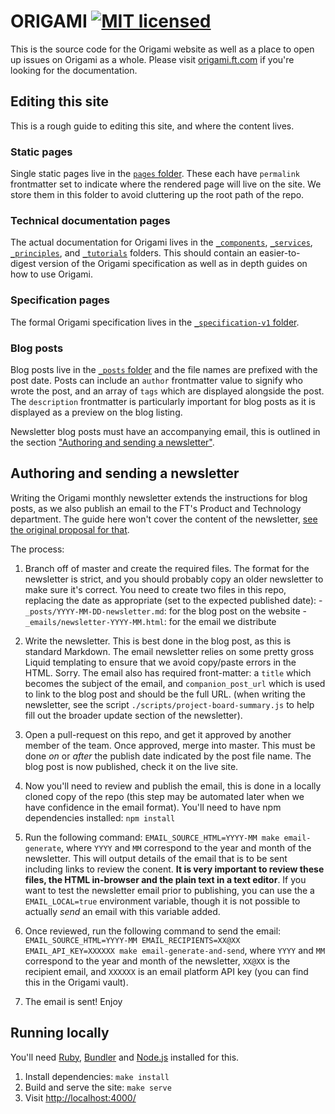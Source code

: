 
# ORIGAMI [![MIT licensed](https://img.shields.io/badge/license-MIT-blue.svg)](./LICENSE)

This is the source code for the Origami website as well as a place to open up issues on Origami as a whole. Please visit [origami.ft.com] if you're looking for the documentation.


## Editing this site

This is a rough guide to editing this site, and where the content lives.

### Static pages

Single static pages live in the [`pages` folder](pages). These each have `permalink` frontmatter set to indicate where the rendered page will live on the site. We store them in this folder to avoid cluttering up the root path of the repo.

### Technical documentation pages

The actual documentation for Origami lives in the [`_components`](_components), [`_services`](_services), [`_principles`](_principles), and [`_tutorials`](_tutorials) folders. This should contain an easier-to-digest version of the Origami specification as well as in depth guides on how to use Origami.

### Specification pages

The formal Origami specification lives in the [`_specification-v1` folder](_specification-v1).

### Blog posts

Blog posts live in the [`_posts` folder](_posts) and the file names are prefixed with the post date. Posts can include an `author` frontmatter value to signify who wrote the post, and an array of `tags` which are displayed alongside the post. The `description` frontmatter is particularly important for blog posts as it is displayed as a preview on the blog listing.

Newsletter blog posts must have an accompanying email, this is outlined in the section ["Authoring and sending a newsletter"](#authoring-and-sending-a-newsletter).


## Authoring and sending a newsletter

Writing the Origami monthly newsletter extends the instructions for blog posts, as we also publish an email to the FT's Product and Technology department. The guide here won't cover the content of the newsletter, [see the original proposal for that](https://docs.google.com/document/d/1qFXWl3xcx3MUL7FHGa7eA90TjGxDdLFTItizILKHZ2k/edit).

The process:

  1. Branch off of master and create the required files. The format for the newsletter is strict, and you should probably copy an older newsletter to make sure it's correct. You need to create two files in this repo, replacing the date as appropriate (set to the expected published date):
    - `_posts/YYYY-MM-DD-newsletter.md`: for the blog post on the website
    - `_emails/newsletter-YYYY-MM.html`: for the email we distribute

  2. Write the newsletter. This is best done in the blog post, as this is standard Markdown. The email newsletter relies on some pretty gross Liquid templating to ensure that we avoid copy/paste errors in the HTML. Sorry. The email also has required front-matter: a `title` which becomes the subject of the email, and `companion_post_url` which is used to link to the blog post and should be the full URL. (when writing the newsletter, see the script `./scripts/project-board-summary.js` to help fill out the broader update section of the newsletter).

  3. Open a pull-request on this repo, and get it approved by another member of the team. Once approved, merge into master. This must be done _on_ or _after_ the publish date indicated by the post file name. The blog post is now published, check it on the live site.

  4. Now you'll need to review and publish the email, this is done in a locally cloned copy of the repo (this step may be automated later when we have confidence in the email format). You'll need to have npm dependencies installed: `npm install`

  5. Run the following command: `EMAIL_SOURCE_HTML=YYYY-MM make email-generate`, where `YYYY` and `MM` correspond to the year and month of the newsletter. This will output details of the email that is to be sent including links to review the conent. **It is very important to review these files, the HTML in-browser and the plain text in a text editor**. If you want to test the newsletter email prior to publishing, you can use the a `EMAIL_LOCAL=true` environment variable, though it is not possible to actually _send_ an email with this variable added.

  6. Once reviewed, run the following command to send the email: `EMAIL_SOURCE_HTML=YYYY-MM EMAIL_RECIPIENTS=XX@XX EMAIL_API_KEY=XXXXXX make email-generate-and-send`, where `YYYY` and `MM` correspond to the year and month of the newsletter, `XX@XX` is the recipient email, and `XXXXXX` is an email platform API key (you can find this in the Origami vault).

  7. The email is sent! Enjoy


## Running locally

You'll need [Ruby], [Bundler] and [Node.js] installed for this.

  1. Install dependencies: `make install`
  2. Build and serve the site: `make serve`
  3. Visit <http://localhost:4000/>



[bundler]: http://bundler.io/
[jekyll]: http://jekyllrb.com/
[node.js]: https://nodejs.org/
[origami.ft.com]: http://origami.ft.com/
[ruby]: https://www.ruby-lang.org/en/
